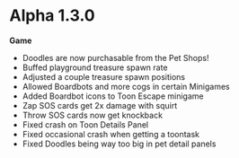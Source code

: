 Alpha 1.3.0
=======
**Game**
- Doodles are now purchasable from the Pet Shops!
- Buffed playground treasure spawn rate
- Adjusted a couple treasure spawn positions
- Allowed Boardbots and more cogs in certain Minigames
- Added Boardbot icons to Toon Escape minigame
- Zap SOS cards get 2x damage with squirt
- Throw SOS cards now get knockback
- Fixed crash on Toon Details Panel
- Fixed occasional crash when getting a toontask
- Fixed Doodles being way too big in pet detail panels
